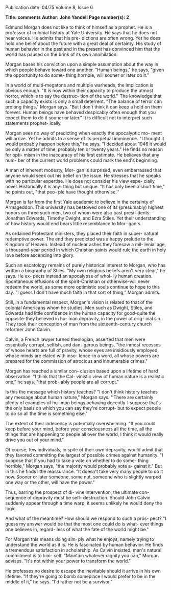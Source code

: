 Publication date: 04/75
Volume 8, Issue 6

**Title: comments**
**Author: John Yandell**
**Page number(s): 2**

Edmund Morgan does not like to 
think of himself as a prophet. He is a 
professor of colonial history at Yale 
University. He says that he does not 
hear voices. He admits that his pre-
dictions are often wrong. Yet he does 
hold one belief about the future with 
a great deal of certainty. His study 
of human behavior in the past and in 
the present has convinced him that 
the world has paused on the brink of 
its own annihilation. 

Morgan bases his conviction upon 
a simple assumption about the way 
in which people behave toward one 
another. "Human beings," he says, 
"given the opportunity to do some-
thing horrible, will sooner or later do 
it." 

In a world of multi-megatons and 
multiple warheads, the implication is 
obvious enough. "It is now within 
their capacity to produce the utmost 
horror, which is to say the destruc-
tion of the world.'' The knowledge 
that such a capacity exists is only a 
small deterrent. "The balance of 
terror can prolong things," Morgan 
says. "But I don't think it can keep a 
hold on them forever. Human beings 
have behaved despicably often 
enough that you expect them to do it 
sooner or later." It is difficult not to 
interpret such statements prophet-
ically. 

Morgan sees no way of predicting 
when exactly the apocalyptic mo-
ment will arrive. Yet he admits to a 
sense of its perpetual imminence. "I 
thought it would probably happen 
before this," he says. "I decided 
about 1946 it would be only a matter 
of time, probably ten or twenty 
years." He finds no reason for opti-
mism in the inaccuracy of his first 
estimate. He believes that any num-
ber of the current world problems 
could mark the end's beginning. 

A man of inherent modesty, Mor-
gan is surprised, even embarrassed 
that anyone would seek out his belief 
on the issue. He stresses that he 
speaks with no particular expertise. 
He does not consider his view espe-
cially novel. Historically it is any-
thing but unique. "It has only been a 
short time," he points out, "that peo-
ple have thought otherwise.'' 

Morgan is far from the first Yale 
academic to believe in the certainty 
of Armageddon. This university has 
bestowed one of its (presumably) 
highest honors on three such men, 
two of whom were also past presi-
dents: Jonathan Edwards, Timothy 
Dwight, and Ezra Stiles. Yet their 
understanding of how history would 
end bears little resemblance to Mor-
gan's. 

As ordained Protestant ministers, 
they placed their faith in super-
natural redemptive power. The end 
they predicted was a happy prelude 
to the Kingdom of Heaven. Instead 
of nuclear ashes they foresaw a mil-
lenial age, a thousand-year period in 
which Christian saints would rule the 
earth in holy love before ascending 
into glory. 

Such an escatology remains of 
purely historical interest to Morgan, 
who has written a biography of 
Stiles. "My own religious beliefs 
aren't very clear," he says. He ex-
pects instead an apocalypse of whol-
ly human creation. Spontaneous 
effusions of the spirit-Christian or 
otherwise-will never redeem the 
world, as some more optimistic souls 
continue to hope to this day. "I 
guess I don't have much faith in 
that sort of thing," Morgan admits. 

Still, in a fundamental respect, 
Morgan's vision is related to that of 
the colonial Americans whom he 
studies. Men such as Dwight, Stiles, 
and Edwards had little confidence in 
the human capacity for good-quite 
the opposite-they believed in hu-
man depravity, in the power of orig-
inal sin. They took their conception 
of man from the sixteenth-century 
church reformer John Calvin. 

Calvin, a French lawyer turned 
theologian, asserted that men were 
essentially corrupt, selfish, and dan-
gerous beings, "the inmost recesses 
of whose hearts are full of pravity, 
whose eyes are insidiously employed, 
whose minds are elated with inso-
lence-in a word, all whose powers 
are prepared for the commission of 
atrocious and innumerable crimes." 

Morgan has reached a similar con-
clusion based upon a lifetime of hard 
observation. "I think that the Cal-
vinistic view of human nature is a 
realistic one," he says, "that prob-
ably people are all corrupt." 

Is this the message which history 
teaches? "I don't think history 
teaches any message about human 
nature," Morgan says. ''There are 
certainly plenty of examples of hu-
man beings behaving decently-I 
suppose that's the only basis on 
which you can say they're corrupt-
but to expect people to do so all the 
time is something else." 

The extent of their indecency is 
potentially overwhelming. "If you 
could keep before your mind, before 
your consciousness all the time, all 
the things that are happening to 
people all over the world, I think it 
would really drive you out of your 
mind." 

Of course, few individuals, in spite 
of their own depravity, would admit 
that they favored committing the 
largest of possible crimes against 
humanity. "I suppose that if you had 
to take a vote on whether to do some-
thing horrible," Morgan says, "the 
majority would probably vote a-
gainst it." But in this he finds little 
reassurance. "It doesn't take very 
many people to do it now. Sooner or 
later someone, some nut, someone 
who is slightly warped one way or 
the other, will have the power." 

Thus, barring the prospect of di-
vine intervention, the ultimate con-
sequence of depravity must be self-
destruction. Should John Calvin 
suddenly appear through a time 
warp, it seems unlikely he would 
deny the logic. 

And what of the meantime? How 
should we respond to such a pros-
pect? "I guess my answer would be 
that the most one could do is what-
ever things one believes in, regard-
less of what the fate of the world 
might be." 

For Morgan this means doing sim· 
ply what he enjoys, namely trying to 
understand the world as it is. He is 
fascinated by human behavior. He 
finds a tremendous satisfaction in 
scholarship. As Calvin insisted, 
man's natural commitment is to him-
self. "Maintain whatever dignity you 
can," Morgan advises. "It's not 
within your power to transform the 
world." 

He professes no desire to escape 
the inevitable should it arrive in his 
own lifetime. "If they're going to 
bomb someplace I would prefer to be 
in the middle of it," he says. "I'd 
rather not be a survivor."